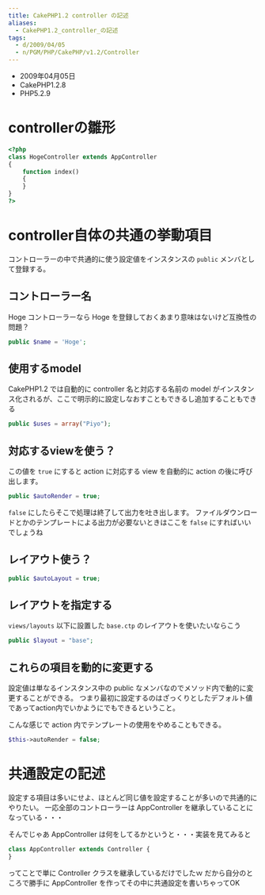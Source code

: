 ```yaml
---
title: CakePHP1.2 controller の記述
aliases:
  - CakePHP1.2_controller_の記述
tags:
  - d/2009/04/05
  - n/PGM/PHP/CakePHP/v1.2/Controller
---
```



- 2009年04月05日
- CakePHP1.2.8
- PHP5.2.9


controllerの雛形
================================================================================
```php
<?php
class HogeController extends AppController
{
    function index()
    {
    }
}
?>
```

controller自体の共通の挙動項目
================================================================================
コントローラーの中で共通的に使う設定値をインスタンスの `public` メンバとして登録する。

コントローラー名
--------------------------------------------------------------------------------
Hoge コントローラーなら Hoge を登録しておくあまり意味はないけど互換性の問題？

```php
public $name = 'Hoge';
```

使用するmodel
--------------------------------------------------------------------------------
CakePHP1.2 では自動的に controller 名と対応する名前の model がインスタンス化されるが、ここで明示的に設定しなおすこともできるし追加することもできる

```php
public $uses = array("Piyo");
```

対応するviewを使う？
--------------------------------------------------------------------------------
この値を `true` にすると action に対応する view を自動的に action の後に呼び出します。

```php
public $autoRender = true;
```

`false` にしたらそこで処理は終了して出力を吐き出します。
ファイルダウンロードとかのテンプレートによる出力が必要ないときはここを `false` にすればいいでしょうね

レイアウト使う？
--------------------------------------------------------------------------------

```php
public $autoLayout = true;
```

レイアウトを指定する
--------------------------------------------------------------------------------
`views/layouts` 以下に設置した `base.ctp` のレイアウトを使いたいならこう

```php
public $layout = "base";
```


これらの項目を動的に変更する
--------------------------------------------------------------------------------
設定値は単なるインスタンス中の public なメンバなのでメソッド内で動的に変更することができる。
つまり最初に設定するのはざっくりとしたデフォルト値であってaction内でいかようにでもできるということ。

こんな感じで action 内でテンプレートの使用をやめることもできる。

```php
$this->autoRender = false;
```

共通設定の記述
================================================================================
設定する項目は多いにせよ、ほとんど同じ値を設定することが多いので共通的にやりたい。
一応全部のコントローラーは AppController を継承していることになっている・・・

そんでじゃあ AppController は何をしてるかというと・・・実装を見てみると

```php
class AppController extends Controller {
}
```

ってことで単に Controller クラスを継承しているだけでしたｗ
だから自分のところで勝手に AppController を作ってその中に共通設定を書いちゃってOK


